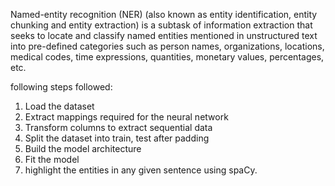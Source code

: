 Named-entity recognition (NER) (also known as entity identification, entity chunking and entity extraction) is a subtask of information extraction that seeks to locate and classify named entities mentioned in unstructured text into pre-defined categories such as person names, organizations, locations, medical codes, time expressions, quantities, monetary values, percentages, etc.

following steps followed:
1. Load the dataset
2. Extract mappings required for the neural network
3. Transform columns to extract sequential data
4. Split the dataset into train, test after padding
5. Build the model architecture
6. Fit the model
7. highlight the entities in any given sentence using spaCy.
